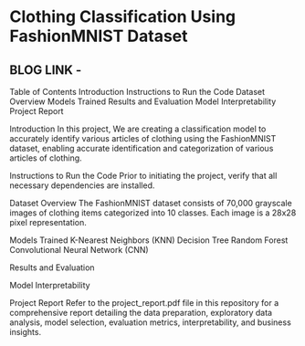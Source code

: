# Clothing Classification Using FashionMNIST Dataset

## BLOG LINK - 

Table of Contents
Introduction
Instructions to Run the Code
Dataset Overview
Models Trained
Results and Evaluation 
Model Interpretability 
Project Report



Introduction
In this project, We are creating a classification model to accurately identify various articles of clothing using the FashionMNIST dataset, enabling accurate identification and categorization of various articles of clothing.

Instructions to Run the Code
Prior to initiating the project, verify that all necessary dependencies are installed.


Dataset Overview
The FashionMNIST dataset consists of 70,000 grayscale images of clothing items categorized into 10 classes. Each image is a 28x28 pixel representation.

Models Trained
K-Nearest Neighbors (KNN)
Decision Tree
Random Forest
Convolutional Neural Network (CNN)

Results and Evaluation 


Model Interpretability 


Project Report
Refer to the project_report.pdf file in this repository for a comprehensive report detailing the data preparation, exploratory data analysis, model selection, evaluation metrics, interpretability, and business insights.

